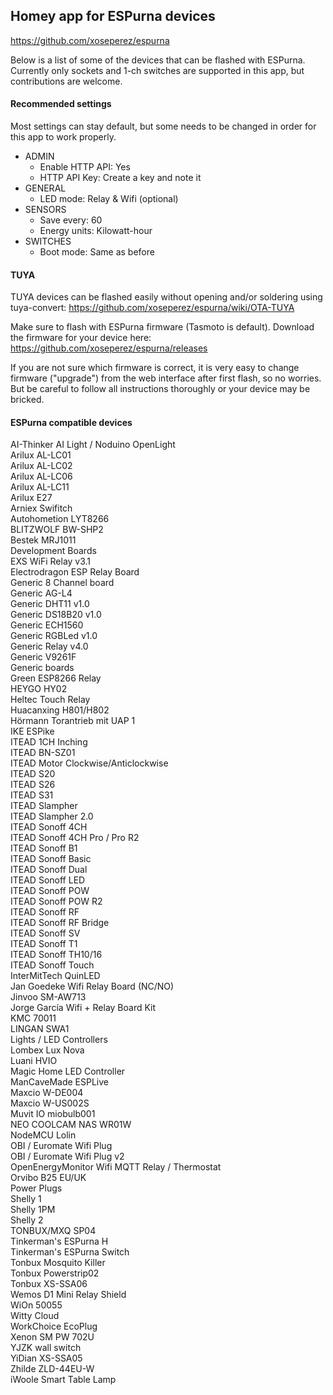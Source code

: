 ## Homey app for ESPurna devices
https://github.com/xoseperez/espurna

Below is a list of some of the devices that can be flashed with ESPurna.
Currently only sockets and 1-ch switches are supported in this app, but contributions are welcome.

#### Recommended settings
Most settings can stay default, but some needs to be changed in order for this app to work properly. 
- ADMIN   
  - Enable HTTP API: Yes
  - HTTP API Key: Create a key and note it 
- GENERAL   
  - LED mode: Relay & Wifi (optional)
- SENSORS
  - Save every: 60
  - Energy units: Kilowatt-hour
- SWITCHES
  - Boot mode: Same as before
    
#### TUYA
TUYA devices can be flashed easily without opening and/or soldering using tuya-convert: https://github.com/xoseperez/espurna/wiki/OTA-TUYA   

Make sure to flash with ESPurna firmware (Tasmoto is default). Download the firmware for your device here: https://github.com/xoseperez/espurna/releases  

If you are not sure which firmware is correct, it is very easy to change firmware ("upgrade") from the web interface after first flash, so no worries.  
But be careful to follow all instructions thoroughly or your device may be bricked. 

#### ESPurna compatible devices

AI-Thinker AI Light / Noduino OpenLight  
Arilux AL-LC01  
Arilux AL-LC02  
Arilux AL-LC06  
Arilux AL-LC11  
Arilux E27  
Arniex Swifitch  
Autohometion LYT8266  
BLITZWOLF BW-SHP2  
Bestek MRJ1011  
Development Boards  
EXS WiFi Relay v3.1  
Electrodragon ESP Relay Board  
Generic 8 Channel board  
Generic AG-L4  
Generic DHT11 v1.0  
Generic DS18B20 v1.0  
Generic ECH1560  
Generic RGBLed v1.0  
Generic Relay v4.0  
Generic V9261F  
Generic boards  
Green ESP8266 Relay  
HEYGO HY02  
Heltec Touch Relay  
Huacanxing H801/H802  
Hörmann Torantrieb mit UAP 1  
IKE ESPike  
ITEAD 1CH Inching  
ITEAD BN-SZ01  
ITEAD Motor Clockwise/Anticlockwise  
ITEAD S20  
ITEAD S26  
ITEAD S31  
ITEAD Slampher  
ITEAD Slampher 2.0  
ITEAD Sonoff 4CH  
ITEAD Sonoff 4CH Pro / Pro R2  
ITEAD Sonoff B1  
ITEAD Sonoff Basic  
ITEAD Sonoff Dual  
ITEAD Sonoff LED  
ITEAD Sonoff POW  
ITEAD Sonoff POW R2  
ITEAD Sonoff RF  
ITEAD Sonoff RF Bridge  
ITEAD Sonoff SV  
ITEAD Sonoff T1  
ITEAD Sonoff TH10/16  
ITEAD Sonoff Touch  
InterMitTech QuinLED  
Jan Goedeke Wifi Relay Board (NC/NO)  
Jinvoo SM-AW713  
Jorge García Wifi + Relay Board Kit  
KMC 70011  
LINGAN SWA1  
Lights / LED Controllers  
Lombex Lux Nova  
Luani HVIO  
Magic Home LED Controller  
ManCaveMade ESPLive  
Maxcio W-DE004  
Maxcio W-US002S  
Muvit IO miobulb001  
NEO COOLCAM NAS WR01W  
NodeMCU Lolin  
OBI / Euromate Wifi Plug  
OBI / Euromate Wifi Plug v2  
OpenEnergyMonitor Wifi MQTT Relay / Thermostat  
Orvibo B25 EU/UK  
Power Plugs  
Shelly 1  
Shelly 1PM  
Shelly 2  
TONBUX/MXQ SP04  
Tinkerman's ESPurna H  
Tinkerman's ESPurna Switch  
Tonbux Mosquito Killer  
Tonbux Powerstrip02  
Tonbux XS-SSA06  
Wemos D1 Mini Relay Shield  
WiOn 50055  
Witty Cloud  
WorkChoice EcoPlug  
Xenon SM PW 702U  
YJZK wall switch  
YiDian XS-SSA05  
Zhilde ZLD-44EU-W  
iWoole Smart Table Lamp  
